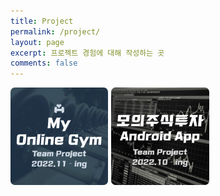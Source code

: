 ```yaml
---
title: Project
permalink: /project/
layout: page
excerpt: 프로젝트 경험에 대해 작성하는 곳
comments: false
---
```


<head>
    <style>
        .projects {
            display: flex;
            align-items: center;
            flex-wrap: wrap;
            flex-direction: row;
            justify-content: left;
        }
        .projects img {
            width: 31%;
            border-radius: 7px;
            cursor:pointer;
            margin: 0 1% 1% 0;
        }
        .projects img:hover {
            /* box-shadow: 5px 5px 5px; */
            filter: drop-shadow(8px 5px 5px #c3c3c3);
        }
    </style>
</head>

<div class="projects">
    <img src="MyOnlineGym/MyOnlineGym.png" alt="My Online Gym" OnClick="location.href = 'my-online-gym'">
    <img src="SimulatedStockApp/StockAppPjt.png" alt="Simulated Stock App" OnClick="location.href = 'simulated-stock-app'">
</div>
